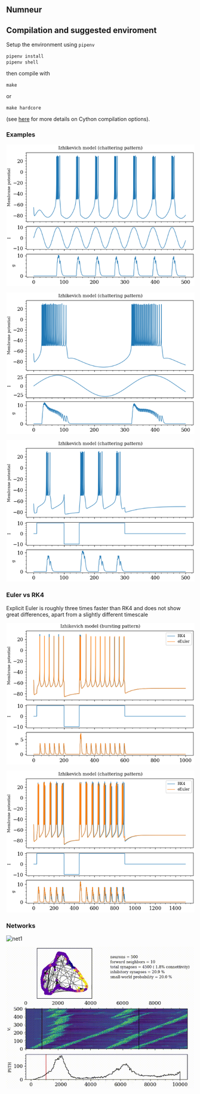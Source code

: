 ## Numneur

## Compilation and suggested enviroment

Setup the environment using `pipenv`

```
pipenv install
pipenv shell
```

then compile with

```
make
```

or 

```
make hardcore
```

(see [here](https://github.com/djanloo/cythonTemplate) for more details on Cython compilation options).

### Examples

![izi1](assets/izhi1.png)

![izi2](assets/izhi2.png)

![izi3](assets/izhi3.png)

### Euler vs RK4
Explicit Euler is roughly three times faster than RK4 and does not show great differences, apart from a slightly different timescale

![izi4](assets/izhi4.png)

![izi5](assets/izhi5.png)

### Networks
![net1](assets/slideshow.gif)

![net1](assets/true_mid_connect_1.gif)